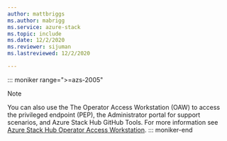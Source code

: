 ```yaml
---
author: mattbriggs
ms.author: mabrigg
ms.service: azure-stack
ms.topic: include
ms.date: 12/2/2020
ms.reviewer: sijuman
ms.lastreviewed: 12/2/2020

---
```


::: moniker range=">=azs-2005"
> [!Note] 
> You can also use the The Operator Access Workstation (OAW) to access the privileged endpoint (PEP), the Administrator portal for support scenarios, and Azure Stack Hub GitHub Tools. For more information see [Azure Stack Hub Operator Access Workstation](/azure-stack/operator/operator-access-workstation).
::: moniker-end